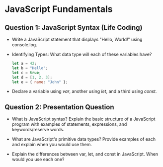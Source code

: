 # JavaScript Fundamentals

## Question 1: JavaScript Syntax (Life Coding)

- Write a JavaScript statement that displays "Hello, World!" using console.log.

- Identifying Types: What data type will each of these variables have?

  ```javascript
  let a = 42;
  let b = "Hello";
  let c = true;
  let d = [1, 2, 3];
  let e = { name: "John" };
  ```

- Declare a variable using _var_, another using _let_, and a third using _const_.

## Question 2: Presentation Question

- What is JavaScript syntax? Explain the basic structure of a JavaScript program with examples of statements, expressions, and keywords/reserve words.

- What are JavaScript's primitive data types? Provide examples of each and explain when you would use them.

- Explain the differences between var, let, and const in JavaScript. When would you use each one?
